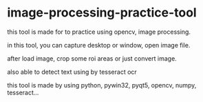 # image-processing-practice-tool

this tool is made for to practice using opencv, image processing.

in this tool, you can capture desktop or window, open image file.

after load image, crop some roi areas or just convert image.

also able to detect text using by tesseract ocr

this tool is made by using python, pywin32, pyqt5, opencv, numpy, tesseract...
